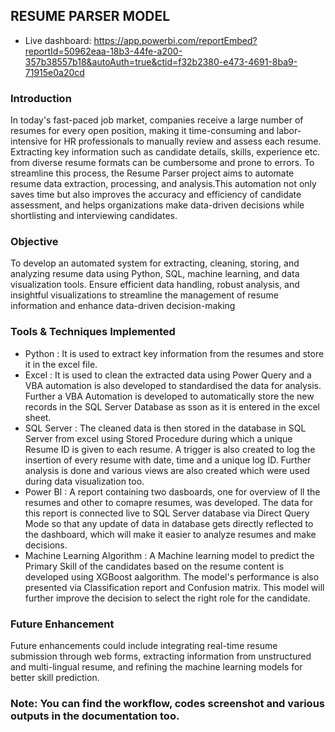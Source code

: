 ## RESUME PARSER MODEL
- Live dashboard: https://app.powerbi.com/reportEmbed?reportId=50962eaa-18b3-44fe-a200-357b38557b18&autoAuth=true&ctid=f32b2380-e473-4691-8ba9-71915e0a20cd
### Introduction
In today's fast-paced job market, companies receive a large number of resumes for every open position, making it time-consuming and labor-intensive for HR professionals to manually review 
and assess each resume. Extracting key information such as candidate details, skills, experience etc. from diverse resume formats can be cumbersome and prone to errors.
To streamline this process, the Resume Parser project aims to automate resume data extraction, processing, and analysis.This automation not only saves time but also improves the accuracy and 
efficiency of candidate assessment, and helps organizations make data-driven decisions while shortlisting and interviewing candidates.
### Objective
To develop an automated system for extracting, cleaning, storing, and analyzing resume data using Python, SQL, machine learning, and data visualization tools. Ensure efficient 
data handling, robust analysis, and insightful visualizations to streamline the management of resume information and enhance data-driven decision-making
### Tools & Techniques Implemented
- Python : It is used to extract key information from the resumes and store it in the excel file.
- Excel : It is used to clean the extracted data using Power Query and a VBA automation is also developed to standardised the data for analysis. Further a VBA Automation is developed to automatically store the new records in the SQL Server Database as sson as it is entered in the excel sheet.
- SQL Server : The cleaned data is then stored in the database in SQL Server from excel using Stored Procedure during which a unique Resume ID is given to each resume. A trigger is also created to log the insertion of every resume with date, time and a unique log ID. Further analysis is done and various views are also created which were used during data visualization too.
- Power BI : A report containing two dasboards, one for overview of ll the resumes and other to comapre resumes, was developed. The data for this report is connected live to SQL Server database via Direct Query Mode so that any update of data in database gets directly reflected to the dashboard, which will make it easier to analyze resumes and make decisions.
- Machine Learning Algorithm : A Machine learning model to predict the Primary Skill of the candidates based on the resume content is developed using XGBoost aalgorithm. The model's performance is also presented via Classification report and Confusion matrix. This model will further improve the decision to select the right role for the candidate.
### Future Enhancement
Future enhancements could include integrating real-time resume submission through web forms, extracting information from unstructured and multi-lingual resume, and refining the machine learning models for better skill prediction.

### Note: You can find the workflow, codes screenshot and various outputs in the documentation too.
